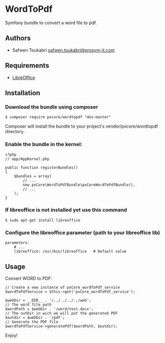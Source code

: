 # WordToPdf

Symfony bundle to convert a word file to pdf.

Authors
-------

* Safwen Toukabri <safwen.toukabri@proxym-it.com>

Requirements
------------

* [LibreOffice](https://www.libreoffice.org/)


Installation
------------

### Download the bundle using composer

```
$ composer require pxcore/wordtopdf "dev-master"
```
Composer will install the bundle to your project's vendor/pxcore/wordtopdf directory.

### Enable the bundle in the kernel:

```
<?php
// app/AppKernel.php

public function registerBundles()
{
    $bundles = array(
        // ...
        new pxCore\WordToPdfBundle\pxCoreWordToPdfBundle(),
        // ...
    );
}
```

### If libreoffice is not installed yet use this command

```
$ sudo apt-get install libreoffice
```

### Configure the libreoffice parameter (path to your libreoffice lib)

```
parameters:
    # ...
    libreoffice: /usr/bin/libreoffice	# Default value
```

Usage
-----

Convert WORD to PDF:

```
// Create a new instance of pxCore_wordToPdf_service 
$wordToPdfService = $this->get('pxCore_wordToPdf_service');

$webDir = __DIR__ . '/../../../../web';
// The word file path
$wordPath = $webDir . '/word/test.docx';
// The outDir in wich we will put the generated PDF
$outdir = $webDir . '/pdf';
// Generate the PDF file
$wordToPdfService->generatePdf($wordPath, $outdir);
```

Enjoy!
